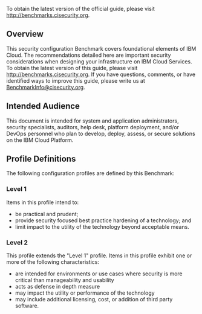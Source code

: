 To obtain the latest version of the official guide, please visit http://benchmarks.cisecurity.org.

## Overview

This security configuration Benchmark covers foundational elements of IBM Cloud. The
recommendations detailed here are important security considerations when designing
your infrastructure on IBM Cloud Services.
To obtain the latest version of this guide, please visit http://benchmarks.cisecurity.org. If
you have questions, comments, or have identified ways to improve this guide, please write
us at BenchmarkInfo@cisecurity.org.

## Intended Audience

This document is intended for system and application administrators, security specialists,
auditors, help desk, platform deployment, and/or DevOps personnel who plan to develop,
deploy, assess, or secure solutions on the IBM Cloud Platform.

## Profile Definitions

The following configuration profiles are defined by this Benchmark:

### Level 1

Items in this profile intend to:
- be practical and prudent;
- provide security focused best practice hardening of a technology; and
- limit impact to the utility of the technology beyond acceptable means.

### Level 2
This profile extends the "Level 1" profile. Items in this profile exhibit one or more of
the following characteristics:

- are intended for environments or use cases where security is more critical
than manageability and usability
- acts as defense in depth measure
- may impact the utility or performance of the technology
- may include additional licensing, cost, or addition of third party software.